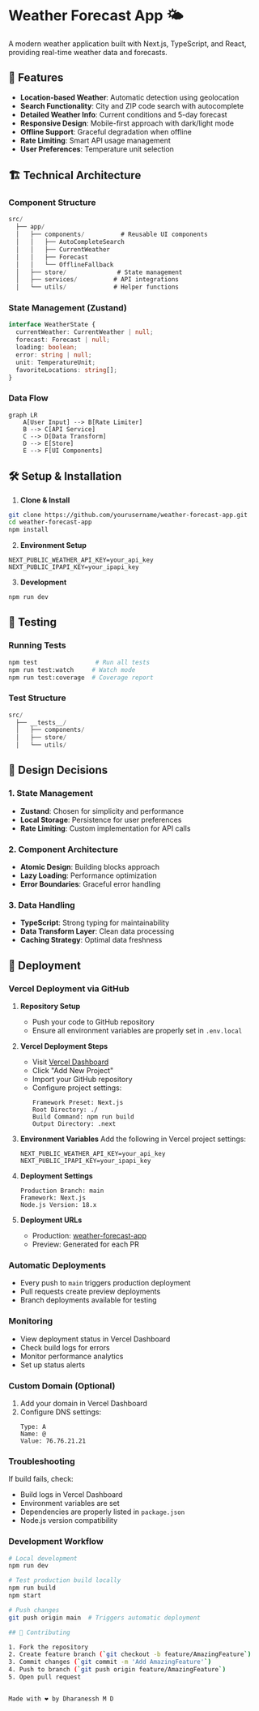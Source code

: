 # Weather Forecast App 🌤️

A modern weather application built with Next.js, TypeScript, and React, providing real-time weather data and forecasts.

## 🚀 Features

- **Location-based Weather**: Automatic detection using geolocation
- **Search Functionality**: City and ZIP code search with autocomplete
- **Detailed Weather Info**: Current conditions and 5-day forecast
- **Responsive Design**: Mobile-first approach with dark/light mode
- **Offline Support**: Graceful degradation when offline
- **Rate Limiting**: Smart API usage management
- **User Preferences**: Temperature unit selection

## 🏗️ Technical Architecture

### Component Structure
```typescript
src/
  ├── app/
  │   ├── components/          # Reusable UI components
  │   │   ├── AutoCompleteSearch
  │   │   ├── CurrentWeather
  │   │   ├── Forecast
  │   │   └── OfflineFallback
  │   ├── store/              # State management
  │   ├── services/          # API integrations
  │   └── utils/             # Helper functions
```

### State Management (Zustand)
```typescript
interface WeatherState {
  currentWeather: CurrentWeather | null;
  forecast: Forecast | null;
  loading: boolean;
  error: string | null;
  unit: TemperatureUnit;
  favoriteLocations: string[];
}
```

### Data Flow
```mermaid
graph LR
    A[User Input] --> B[Rate Limiter]
    B --> C[API Service]
    C --> D[Data Transform]
    D --> E[Store]
    E --> F[UI Components]
```

## 🛠️ Setup & Installation

1. **Clone & Install**
```bash
git clone https://github.com/yourusername/weather-forecast-app.git
cd weather-forecast-app
npm install
```

2. **Environment Setup**
```plaintext
NEXT_PUBLIC_WEATHER_API_KEY=your_api_key
NEXT_PUBLIC_IPAPI_KEY=your_ipapi_key
```

3. **Development**
```bash
npm run dev
```

## 🧪 Testing

### Running Tests
```bash
npm test                # Run all tests
npm run test:watch     # Watch mode
npm run test:coverage  # Coverage report
```

### Test Structure
```typescript
src/
  ├── __tests__/
  │   ├── components/
  │   ├── store/
  │   └── utils/
```

## 📝 Design Decisions

### 1. State Management
- **Zustand**: Chosen for simplicity and performance
- **Local Storage**: Persistence for user preferences
- **Rate Limiting**: Custom implementation for API calls

### 2. Component Architecture
- **Atomic Design**: Building blocks approach
- **Lazy Loading**: Performance optimization
- **Error Boundaries**: Graceful error handling

### 3. Data Handling
- **TypeScript**: Strong typing for maintainability
- **Data Transform Layer**: Clean data processing
- **Caching Strategy**: Optimal data freshness

## 🚀 Deployment

### Vercel Deployment via GitHub

1. **Repository Setup**
   - Push your code to GitHub repository
   - Ensure all environment variables are properly set in `.env.local`

2. **Vercel Deployment Steps**
   - Visit [Vercel Dashboard](https://vercel.com/dashboard)
   - Click "Add New Project"
   - Import your GitHub repository
   - Configure project settings:
     ```plaintext
     Framework Preset: Next.js
     Root Directory: ./
     Build Command: npm run build
     Output Directory: .next
     ```

3. **Environment Variables**
   Add the following in Vercel project settings:
   ```plaintext
   NEXT_PUBLIC_WEATHER_API_KEY=your_api_key
   NEXT_PUBLIC_IPAPI_KEY=your_ipapi_key
   ```

4. **Deployment Settings**
   ```plaintext
   Production Branch: main
   Framework: Next.js
   Node.js Version: 18.x
   ```

5. **Deployment URLs**
   - Production: [weather-forecast-app](https://weather-forecast-app-dharanesshmds-projects.vercel.app/)
   - Preview: Generated for each PR

### Automatic Deployments

- Every push to `main` triggers production deployment
- Pull requests create preview deployments
- Branch deployments available for testing

### Monitoring

- View deployment status in Vercel Dashboard
- Check build logs for errors
- Monitor performance analytics
- Set up status alerts

### Custom Domain (Optional)

1. Add your domain in Vercel Dashboard
2. Configure DNS settings:
   ```plaintext
   Type: A
   Name: @
   Value: 76.76.21.21
   ```

### Troubleshooting

If build fails, check:
- Build logs in Vercel Dashboard
- Environment variables are set
- Dependencies are properly listed in `package.json`
- Node.js version compatibility

### Development Workflow

```bash
# Local development
npm run dev

# Test production build locally
npm run build
npm start

# Push changes
git push origin main  # Triggers automatic deployment

## 🤝 Contributing

1. Fork the repository
2. Create feature branch (`git checkout -b feature/AmazingFeature`)
3. Commit changes (`git commit -m 'Add AmazingFeature'`)
4. Push to branch (`git push origin feature/AmazingFeature`)
5. Open pull request


Made with ❤️ by Dharanessh M D
